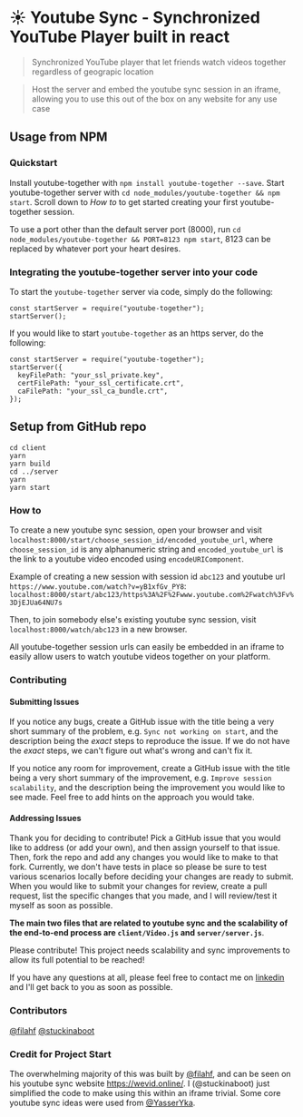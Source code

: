 # :sunny: Youtube Sync - Synchronized YouTube Player built in react

> Synchronized YouTube player that let friends watch videos together regardless of geograpic location

> Host the server and embed the youtube sync session in an iframe, allowing you to use this out of the box on any website for any use case

## Usage from NPM

### Quickstart

Install youtube-together with `npm install youtube-together --save`. Start youtube-together server with `cd node_modules/youtube-together && npm start`. Scroll down to _How to_ to get started creating your first youtube-together session.

To use a port other than the default server port (8000), run `cd node_modules/youtube-together && PORT=8123 npm start`, 8123 can be replaced by whatever port your heart desires.

### Integrating the youtube-together server into your code

To start the `youtube-together` server via code, simply do the following:

```
const startServer = require("youtube-together");
startServer();
```

If you would like to start `youtube-together` as an https server, do the following:

```
const startServer = require("youtube-together");
startServer({
  keyFilePath: "your_ssl_private.key",
  certFilePath: "your_ssl_certificate.crt",
  caFilePath: "your_ssl_ca_bundle.crt",
});
```

## Setup from GitHub repo

```
cd client
yarn
yarn build
cd ../server
yarn
yarn start
```

### How to

To create a new youtube sync session, open your browser and visit `localhost:8000/start/choose_session_id/encoded_youtube_url`, where `choose_session_id` is any alphanumeric string and `encoded_youtube_url` is the link to a youtube video encoded using `encodeURIComponent`.

Example of creating a new session with session id `abc123` and youtube url `https://www.youtube.com/watch?v=yB1xfGv_PY8`: `localhost:8000/start/abc123/https%3A%2F%2Fwww.youtube.com%2Fwatch%3Fv%3DjEJUa64NU7s`

Then, to join somebody else's existing youtube sync session, visit `localhost:8000/watch/abc123` in a new browser.

All youtube-together session urls can easily be embedded in an iframe to easily allow users to watch youtube videos together on your platform.

### Contributing

#### Submitting Issues

If you notice any bugs, create a GitHub issue with the title being a very short summary of the problem, e.g. `Sync not working on start`, and the description being the _exact_ steps to reproduce the issue. If we do not have the _exact_ steps, we can't figure out what's wrong and can't fix it.

If you notice any room for improvement, create a GitHub issue with the title being a very short summary of the improvement, e.g. `Improve session scalability`, and the description being the improvement you would like to see made. Feel free to add hints on the approach you would take.

#### Addressing Issues

Thank you for deciding to contribute! Pick a GitHub issue that you would like to address (or add your own), and then assign yourself to that issue. Then, fork the repo and add any changes you would like to make to that fork. Currently, we don't have tests in place so please be sure to test various scenarios locally before deciding your changes are ready to submit. When you would like to submit your changes for review, create a pull request, list the specific changes that you made, and I will review/test it myself as soon as possible.

**The main two files that are related to youtube sync and the scalability of the end-to-end process are `client/Video.js` and `server/server.js`**.

Please contribute! This project needs scalability and sync improvements to allow its full potential to be reached!

If you have any questions at all, please feel free to contact me on [linkedin](https://www.linkedin.com/in/aspyn-palatnick-577270131/) and I'll get back to you as soon as possible.

### Contributors

[@filahf](https://github.com/filahf) [@stuckinaboot](https://github.com/stuckinaboot)

### Credit for Project Start

The overwhelming majority of this was built by [@filahf](https://www.filipahfelt.se/), and can be seen on his youtube sync website https://wevid.online/. I (@stuckinaboot) just simplified the code to make using this within an iframe trivial. Some core youtube sync ideas were used from [@YasserYka](https://github.com/YasserYka/YT-API).

